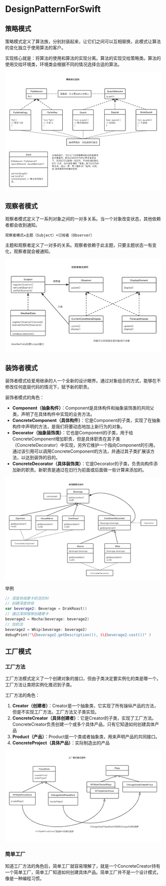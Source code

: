 # DesignPatternForSwift

## 策略模式

策略模式定义了算法族，分别封装起来，让它们之间可以互相替换，此模式让算法的变化独立于使用算法的客户。

实现核心就是：将算法的使用和算法的实现分离。算法的实现交给策略类。算法的使用交给环境类，环境类会根据不同的情况选择合适的算法。

![策略模式](./resources/策略模式.png)

## 观察者模式

观察者模式定义了一系列对象之间的一对多关系。当一个对象改变状态，其他依赖者都会收到通知。

`观察者模式=主题（Subject）+订阅者（Observer）`

主题和观察者定义了一对多的关系。观察者依赖于此主题，只要主题状态一有变化，观察者就会被通知。

![观察者模式](./resources/观察者模式.png)

## 装饰者模式

装饰者模式给爱用继承的人一个全新的设计眼界。通过对象组合的方式，能够在不修改任何底层代码的情况下，赋予新的职责。

装饰者模式的角色：

+ **Component（抽象构件）**：Component是具体构件和抽象装饰类的共同父类，声明了在具体构件中实现的业务方法。
+ **ConcreteComponent（具体构件）**：它是Component的子类，实现了在抽象构件中声明的方法，是我们将要动态地加上新行为的对象。
+ **Decorator（抽象装饰类）**：它也是Component的子类，用于给ConcreteComponent增加职责，但是具体职责在其子类（ConcreteDecorator）中实现，另外它维护一个指向Component的引用，通过该引用可以调用ConcreteComponent的方法，并通过其子类扩展该方法，以达到装饰的目的。
+ **ConcreteDecorator（具体装饰类）**：它是Decorator的子类，负责向构件添加新的职责。新职责是通过在旧行为前面或后面做一些计算来添加的。

![装饰者模式](./resources/装饰器模式.png)

举例

```Swift
// 深度烘焙摩卡奶泡饮料
// 创建深度烘焙
var beverage2: Beverage = DrakRoast()
// 通过深烘咖啡创建摩卡
beverage2 = Mocha(beverage: beverage2)
// 加奶泡
beverage2 = Whip(beverage: beverage2)
debugPrint("\(beverage2.getDescription()), $\(beverage2.cost())" )
```

## 工厂模式

### 工厂方法
工厂方法模式定义了一个创建对象的接口，但由子类决定要实例化的类是哪一个。工厂方法让类把实例化推迟到子类。

工厂方法的角色：

1. **Creator（创建者）**：Creator是一个抽象类，它实现了所有操纵产品的方法，但是不实现工厂方法。工厂方法又子类实现。
2. **ConcreteCreator（具体创建者）**：它是Creator的子类，实现了工厂方法。ConcreteCreator负责创建一个或多个具体产品，只有它知道如何创建具体产品
3. **Product（产品）**：Product是一个类或者抽象类，用来声明产品的共同接口。
4. **ConcreteProject（具体产品）**：实际制造出的产品

![工厂方法模式](./resources/工厂方法模式.png)

### 简单工厂

知道工厂方法的角色后，简单工厂就容易理解了，就是一个ConcreteCreator持有一个简单工厂，简单工厂知道如何创建具体产品。简单工厂并不是一个设计模式，像是一种编程习惯。

